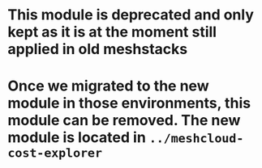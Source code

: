 # This module is deprecated and only kept as it is at the moment still applied in old meshstacks
# Once we migrated to the new module in those environments, this module can be removed. The new module is located in `../meshcloud-cost-explorer`